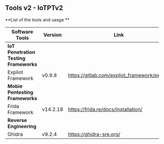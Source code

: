 ## Tools v2 - IoTPTv2
**List of the tools and uasge 
**

| Software Tools | Version | Link |
| --- | --- | --- |
|  __IoT Penetration Testing Frameworks__  |
|  Expliot Framework | v0.9.8 | https://gitlab.com/expliot_framework/expliot |
| __Mobie Pentesting Frameworks__ |
| Frida Framework | v14.2.18 | https://frida.re/docs/installation/ |
| __Reverse Engineering__ |
| Ghidra | v9.2.4 | https://ghidra-sre.org/ |
